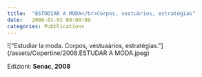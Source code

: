 ```yaml
---
title:  "ESTUDIAR A MODA</br>Corpos, vestuàrios, estratégias"
date:   2008-01-01 00:00:00
categories: Pubblications
---
```


!["Estudiar la moda. Corpos, vestuaàrios, estratégias."](/assets/Copertine/2008.ESTUDAR A MODA.jpeg)

Edizioni: **Senac, 2008**
